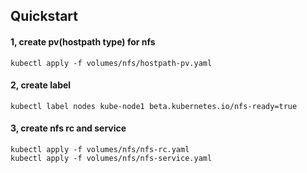 ## Quickstart

#### 1, create pv(hostpath type) for nfs
```
kubectl apply -f volumes/nfs/hostpath-pv.yaml
```

#### 2, create label
```
kubectl label nodes kube-node1 beta.kubernetes.io/nfs-ready=true
```

#### 3, create nfs rc and service
```
kubectl apply -f volumes/nfs/nfs-rc.yaml
kubectl apply -f volumes/nfs/nfs-service.yaml
```
